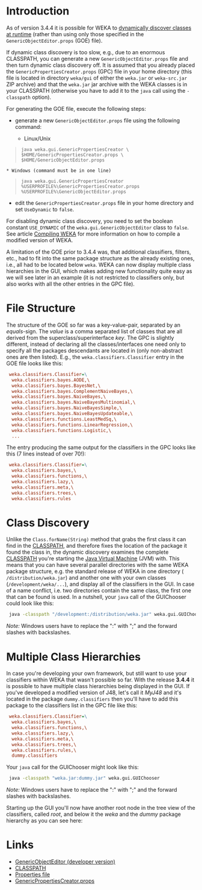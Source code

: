 

# Introduction
As of version 3.4.4 it is possible for WEKA to [dynamically discover classes at runtime](generic_object_editor_book_version.md#class-discovery) (rather than using only those specified in the `GenericObjectEditor.props` (GOE) file).

If dynamic class discovery is too slow, e.g., due to an enormous CLASSPATH, you can generate a new `GenericObjectEditor.props` file and then turn dynamic class discovery off. It is assumed that you already placed the `GenericPropertiesCreator.props` (GPC) file in your home directory (this file is located in directory `weka/gui` of either the `weka.jar` or `weka-src.jar` ZIP archive) and that the `weka.jar` jar archive with the WEKA classes is in your CLASSPATH (otherwise you have to add it to the `java` call using the `-classpath` option).

For generating the GOE file, execute the following steps:

* generate a new `GenericObjectEditor.props` file using the following command:

	* Linux/Unix
> `
java weka.gui.GenericPropertiesCreator \
   $HOME/GenericPropertiesCreator.props \
   $HOME/GenericObjectEditor.props
`

	* Windows (command must be in one line)
> `
java weka.gui.GenericPropertiesCreator 
   %USERPROFILE%\GenericPropertiesCreator.props
   %USERPROFILE%\GenericObjectEditor.props
`

* edit the `GenericPropertiesCreator.props` file in your home directory and set `UseDynamic` to `false`.

For disabling dynamic class discovery, you need to set the boolean constant `USE_DYNAMIC` of the `weka.gui.GenericObjectEditor` class to `false`. See article [Compiling WEKA](compiling_weka.md) for more information on how to compile a modified version of WEKA.

A limitation of the GOE prior to 3.4.4 was, that additional classifiers, filters, etc., had to fit into the same package structure as the already existing ones, i.e., all had to be located below `weka`. WEKA can now display multiple class hierarchies in the GUI, which makes adding new functionality quite easy as we will see later in an example (it is not restricted to classifiers only, but also works with all the other entries in the GPC file).

# File Structure
The structure of the GOE so far was a key-value-pair, separated by an *equals*-sign. The *value* is a comma separated list of classes that are all derived from the superclass/superinterface *key*. The GPC is slightly different, instead of declaring all the classes/interfaces one need only to specify all the packages descendants are located in (only non-abstract ones are then listed). E.g., the `weka.classifiers.Classifier` entry in the GOE file looks like this:

```ini
 weka.classifiers.Classifier=\
  weka.classifiers.bayes.AODE,\
  weka.classifiers.bayes.BayesNet,\
  weka.classifiers.bayes.ComplementNaiveBayes,\
  weka.classifiers.bayes.NaiveBayes,\
  weka.classifiers.bayes.NaiveBayesMultinomial,\
  weka.classifiers.bayes.NaiveBayesSimple,\
  weka.classifiers.bayes.NaiveBayesUpdateable,\
  weka.classifiers.functions.LeastMedSq,\
  weka.classifiers.functions.LinearRegression,\
  weka.classifiers.functions.Logistic,\
  ...
```
The entry producing the same output for the classifiers in the GPC looks like this (7 lines instead of over 70!):

```ini
 weka.classifiers.Classifier=\
  weka.classifiers.bayes,\
  weka.classifiers.functions,\
  weka.classifiers.lazy,\
  weka.classifiers.meta,\
  weka.classifiers.trees,\
  weka.classifiers.rules
```

# Class Discovery
Unlike the `Class.forName(String)` method that grabs the first class it can find in the [CLASSPATH](classpath.md), and therefore fixes the location of the package it found the class in, the dynamic discovery examines the complete [CLASSPATH](classpath.md) you're starting the [Java Virtual Machine](java_virtual_machine.md) (JVM) with. This means that you can have several parallel directories with the same WEKA package structure, e.g. the standard release of WEKA in one directory ( `/distribution/weka.jar`) and another one with your own classes (`/development/weka/...`), and display all of the classifiers in the GUI. In case of a name conflict, i.e. two directories contain the same class, the first one that can be found is used. In a nutshell, your `java` call of the GUIChooser could look like this:

```bash
 java -classpath "/development:/distribution/weka.jar" weka.gui.GUIChooser
```
*Note:* Windows users have to replace the ":" with ";" and the forward slashes with backslashes.


# Multiple Class Hierarchies
In case you're developing your own framework, but still want to use your classifiers within WEKA that wasn't possible so far. With the release **3.4.4** it is possible to have multiple class hierarchies being displayed in the GUI. If you've developed a modified version of J48, let's call it *MyJ48* and it's located in the package `dummy.classifiers` then you'll have to add this package to the classifiers list in the GPC file like this:

```ini
 weka.classifiers.Classifier=\
  weka.classifiers.bayes,\
  weka.classifiers.functions,\
  weka.classifiers.lazy,\
  weka.classifiers.meta,\
  weka.classifiers.trees,\
  weka.classifiers.rules,\
  dummy.classifiers
```
Your `java` call for the GUIChooser might look like this:

```bash
 java -classpath "weka.jar:dummy.jar" weka.gui.GUIChooser
```
*Note:* Windows users have to replace the ":" with ";" and the forward slashes with backslashes.

Starting up the GUI you'll now have another root node in the tree view of the classifiers, called *root*, and below it the *weka* and the *dummy* package hierarchy as you can see here:

# Links
* [GenericObjectEditor (developer version)](generic_object_editor_developer_version.md)
* [CLASSPATH](classpath.md)
* [Properties file](properties_file.md)
* [GenericPropertiesCreator.props](weka_gui_generic_properties_creator.props.md)
